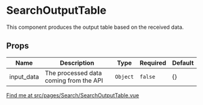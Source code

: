 # SearchOutputTable

This component produces the output table based on the received data.

## Props

<!-- @vuese:SearchOutputTable:props:start -->

|Name|Description|Type|Required|Default|
|---|---|---|---|---|
|input_data|The processed data coming from the API|`Object`|`false`|{}|

<!-- @vuese:SearchOutputTable:props:end -->


[Find me at src/pages/Search/SearchOutputTable.vue](https://github.com/FAIRsharing/fairsharing.github.io/tree/documentation/src/pages/Search/SearchOutputTable.vue)

